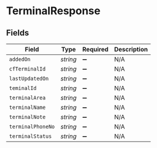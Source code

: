 # TerminalResponse


## Fields

| Field              | Type               | Required           | Description        |
| ------------------ | ------------------ | ------------------ | ------------------ |
| `addedOn`          | *string*           | :heavy_minus_sign: | N/A                |
| `cfTerminalId`     | *string*           | :heavy_minus_sign: | N/A                |
| `lastUpdatedOn`    | *string*           | :heavy_minus_sign: | N/A                |
| `teminalId`        | *string*           | :heavy_minus_sign: | N/A                |
| `terminalArea`     | *string*           | :heavy_minus_sign: | N/A                |
| `terminalName`     | *string*           | :heavy_minus_sign: | N/A                |
| `terminalNote`     | *string*           | :heavy_minus_sign: | N/A                |
| `terminalPhoneNo`  | *string*           | :heavy_minus_sign: | N/A                |
| `terminalStatus`   | *string*           | :heavy_minus_sign: | N/A                |